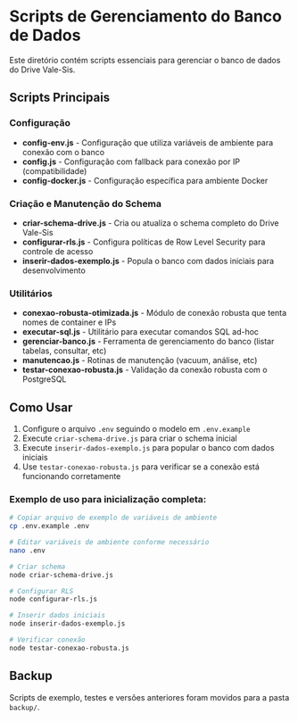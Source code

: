 # Scripts de Gerenciamento do Banco de Dados

Este diretório contém scripts essenciais para gerenciar o banco de dados do Drive Vale-Sis.

## Scripts Principais

### Configuração
- **config-env.js** - Configuração que utiliza variáveis de ambiente para conexão com o banco
- **config.js** - Configuração com fallback para conexão por IP (compatibilidade)
- **config-docker.js** - Configuração específica para ambiente Docker

### Criação e Manutenção do Schema
- **criar-schema-drive.js** - Cria ou atualiza o schema completo do Drive Vale-Sis
- **configurar-rls.js** - Configura políticas de Row Level Security para controle de acesso
- **inserir-dados-exemplo.js** - Popula o banco com dados iniciais para desenvolvimento

### Utilitários
- **conexao-robusta-otimizada.js** - Módulo de conexão robusta que tenta nomes de container e IPs
- **executar-sql.js** - Utilitário para executar comandos SQL ad-hoc
- **gerenciar-banco.js** - Ferramenta de gerenciamento do banco (listar tabelas, consultar, etc)
- **manutencao.js** - Rotinas de manutenção (vacuum, análise, etc)
- **testar-conexao-robusta.js** - Validação da conexão robusta com o PostgreSQL

## Como Usar

1. Configure o arquivo `.env` seguindo o modelo em `.env.example`
2. Execute `criar-schema-drive.js` para criar o schema inicial
3. Execute `inserir-dados-exemplo.js` para popular o banco com dados iniciais
4. Use `testar-conexao-robusta.js` para verificar se a conexão está funcionando corretamente

### Exemplo de uso para inicialização completa:

```bash
# Copiar arquivo de exemplo de variáveis de ambiente
cp .env.example .env

# Editar variáveis de ambiente conforme necessário
nano .env

# Criar schema
node criar-schema-drive.js

# Configurar RLS
node configurar-rls.js

# Inserir dados iniciais
node inserir-dados-exemplo.js

# Verificar conexão
node testar-conexao-robusta.js
```

## Backup

Scripts de exemplo, testes e versões anteriores foram movidos para a pasta `backup/`.
